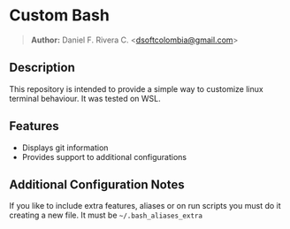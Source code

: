 # Custom Bash

> **Author:** Daniel F. Rivera C. <<dsoftcolombia@gmail.com>>

## Description

This repository is intended to provide a simple way to customize linux terminal behaviour. It was tested on WSL.

## Features

* Displays git information
* Provides support to additional configurations

## Additional Configuration Notes

If you like to include extra features, aliases or on run scripts you must do it creating a new file. It must be `~/.bash_aliases_extra`
